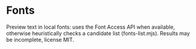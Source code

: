 # Fonts
Preview text in local fonts: uses the Font Access API when available, otherwise heuristically checks a candidate list (fonts-list.mjs). Results may be incomplete, license MIT.